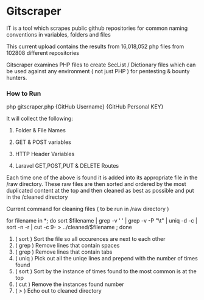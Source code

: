 # Gitscraper
IT is a tool which scrapes public github repositories for common naming conventions in variables, folders and files

This current upload contains the results from 16,018,052  php files from 102808 different repositories

Gitscraper examines PHP files to create SecList / Dictionary files which can be used against any environment ( not just PHP ) for pentesting & bounty hunters.

### How to Run

php gitscraper.php {GitHub Username} {GitHub Personal KEY}


It will collect the following:

1) Folder & File Names

2) GET & POST variables

3) HTTP Header Variables

4) Laravel GET,POST,PUT & DELETE Routes

Each time one of the above is found it is added into its appropriate file in the /raw directory. These raw files are then sorted and ordered by the most duplicated content at the top and then cleaned as best as possible and put in the /cleaned directory

Current command for cleaning files ( to be run in /raw directory )

for filename in *; do sort $filename | grep -v ' ' | grep -v -P "\t" | uniq -d -c | sort -n -r | cut -c 9- > ../cleaned/$filename  ; done

1. ( sort ) Sort the file so all occurences are next to each other
2. ( grep ) Remove lines that contain spaces
3. ( grep ) Remove lines that contain tabs
4. ( uniq ) Pick out all the uniqe lines and prepend with the number of times found
5. ( sort ) Sort by the instance of times found to the most common is at the top
6. ( cut ) Remove the instances found number
7. ( > ) Echo out to cleaned directory
